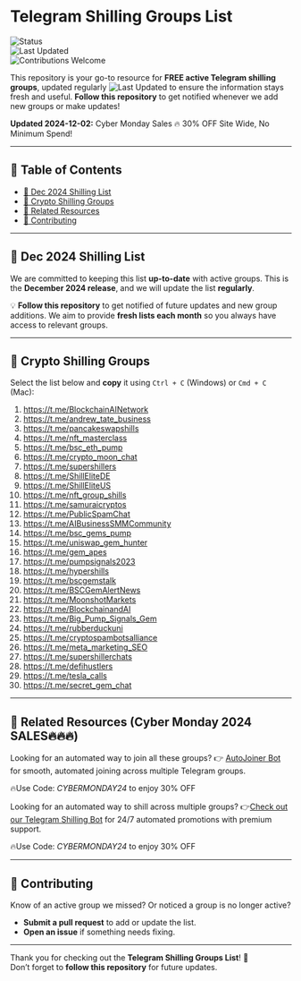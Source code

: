 # Telegram Shilling Groups List

![Status](https://img.shields.io/badge/status-active-brightgreen)  
![Last Updated](https://img.shields.io/badge/last--updated-December%2002,%202024-blue)  
![Contributions Welcome](https://img.shields.io/badge/contributions-welcome-orange)   

This repository is your go-to resource for **FREE active Telegram shilling groups**, updated regularly ![Last Updated](https://img.shields.io/badge/last--updated-December%2002,%202024-blue)   to ensure the information stays fresh and useful. **Follow this repository** to get notified whenever we add new groups or make updates!


**Updated 2024-12-02:**
Cyber Monday Sales 🔥 30% OFF Site Wide, No Minimum Spend!

---

## 📖 Table of Contents
- [📅 Dec 2024 Shilling List](#-dec-2024-shilling-list)
- [💬 Crypto Shilling Groups](#-crypto-shilling-groups)
- [🔗 Related Resources](#-related-resources)
- [🤝 Contributing](#-contributing)

---

## 📅 Dec 2024 Shilling List  
We are committed to keeping this list **up-to-date** with active groups. This is the **December 2024 release**, and we will update the list **regularly**.  

💡 **Follow this repository** to get notified of future updates and new group additions. We aim to provide **fresh lists each month** so you always have access to relevant groups.

---

## 💬 Crypto Shilling Groups  
Select the list below and **copy** it using `Ctrl + C` (Windows) or `Cmd + C` (Mac):

1. https://t.me/BlockchainAINetwork  
2. https://t.me/andrew_tate_business  
3. https://t.me/pancakeswapshills  
4. https://t.me/nft_masterclass  
5. https://t.me/bsc_eth_pump  
6. https://t.me/crypto_moon_chat  
7. https://t.me/supershillers  
8. https://t.me/ShillEliteDE  
9. https://t.me/ShillEliteUS  
10. https://t.me/nft_group_shills  
11. https://t.me/samuraicryptos  
12. https://t.me/PublicSpamChat  
13. https://t.me/AIBusinessSMMCommunity  
14. https://t.me/bsc_gems_pump  
15. https://t.me/uniswap_gem_hunter  
16. https://t.me/gem_apes  
17. https://t.me/pumpsignals2023  
18. https://t.me/hypershills  
19. https://t.me/bscgemstalk  
20. https://t.me/BSCGemAlertNews  
21. https://t.me/MoonshotMarkets  
22. https://t.me/BlockchainandAI  
23. https://t.me/Big_Pump_Signals_Gem  
24. https://t.me/rubberduckuni  
25. https://t.me/cryptospambotsalliance  
26. https://t.me/meta_marketing_SEO  
27. https://t.me/supershillerchats  
28. https://t.me/defihustlers  
29. https://t.me/tesla_calls  
30. https://t.me/secret_gem_chat  


---

## 🔗 Related Resources  (Cyber Monday 2024 SALES🔥🔥🔥)
Looking for an automated way to join all these groups?
👉 [AutoJoiner Bot](https://qqshill.com/downloads/telegram-groups-autojoiner/) for smooth, automated joining across multiple Telegram groups.

🔥Use Code: *CYBERMONDAY24* to enjoy 30% OFF

Looking for an automated way to shill across multiple groups?
👉[Check out our Telegram Shilling Bot](https://github.com/QQSHILL/telegram-shilling-bot-2024) for 24/7 automated promotions with premium support.

🔥Use Code: *CYBERMONDAY24* to enjoy 30% OFF

---

## 🤝 Contributing  
Know of an active group we missed? Or noticed a group is no longer active?  
- **Submit a pull request** to add or update the list.
- **Open an issue** if something needs fixing.

---

Thank you for checking out the **Telegram Shilling Groups List**! 🚀  
Don’t forget to **follow this repository** for future updates.
